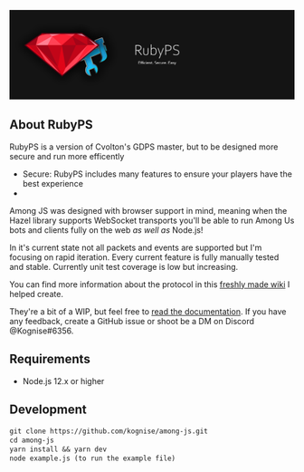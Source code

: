 ![RubyPS](https://raw.githubusercontent.com/NotFluyd/RubyPS/main/rubypsbanner.png)

## About RubyPS

RubyPS is a version of Cvolton's GDPS master, but to be designed more secure and run more efficently

- Secure: RubyPS includes many features to ensure your players have the best experience
- 

Among JS was designed with browser support in mind, meaning when the Hazel library supports WebSocket transports you'll be able to run Among Us bots and clients fully on the web *as well as* Node.js!

In it's current state not all packets and events are supported but I'm focusing on rapid iteration. Every current feature is fully manually tested and stable. Currently unit test coverage is low but increasing.

You can find more information about the protocol in this [freshly made wiki](https://wiki.weewoo.net/wiki/Protocol) I helped create.

They're a bit of a WIP, but feel free to [read the documentation](https://among-js-docs.vercel.app/). If you have any feedback, create a GitHub issue or shoot be a DM on Discord @Kognise#6356.

## Requirements
- Node.js 12.x or higher

## Development
    git clone https://github.com/kognise/among-js.git
    cd among-js
    yarn install && yarn dev
    node example.js (to run the example file)
